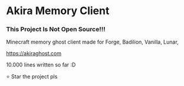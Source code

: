 # Akira Memory Client

### This Project Is Not Open Source!!!

Minecraft memory ghost client
made for Forge, Badilion, Vanilla, Lunar,

https://akiraghost.com

10.000 lines written so far :D


:star: Star the project pls 
